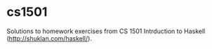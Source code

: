 cs1501
======

Solutions to homework exercises from CS 1501 Intrduction to Haskell (http://shuklan.com/haskell/).
